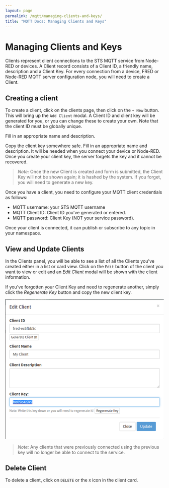 ```yaml
---
layout: page
permalink: /mqtt/managing-clients-and-keys/
title: "MQTT Docs: Managing Clients and Keys"
---
```


# Managing Clients and Keys

Clients represent client connections to the STS MQTT service from Node-RED or devices.  A Client record consists of a Client ID, a friendly name, description and a Client Key.  For every connection from a device, FRED or Node-RED MQTT server configuration node, you will need to create a Client.

## Creating a client

To create a client, click on the clients page, then click on the `+ New` button.  This will bring up the `Add Client` modal.  A Client ID and client key will be generated for you, or you can change these to create your own.  Note that the client ID must be globally unique.

Fill in an appropriate name and description. 

Copy the client key somewhere safe.  Fill in an appropriate name and description.  It will be needed when you connect your device or Node-RED.  Once you create your client key, the server forgets the key and it cannot be recovered.

>*Note:* Once the new Client is created and form is submitted, the Client Key will not be shown again; it is hashed by the system.  If you forget, you will need to generate a new key.

Once you have a client, you need to configure your MQTT client credentials as follows:

* MQTT username: your STS MQTT username
* MQTT Client ID: Client ID you've generated or entered.
* MQTT password: Client Key (NOT your service password).

Once your client is connected, it can publish or subscribe to any topic in your namespace.

## View and Update Clients

In the Clients panel, you will be able to see a list of all the Clients you've created either in a list or card view.  Click on the `Edit` button of the client you want to view or edit and an *Edit Client* modal will be shown with the client information.

If you've forgotten your Client Key and need to regenerate another, simply click the *Regenerate Key* button and copy the new client key.

![mqtt_regenerate_key.png](/assets/images/mqtt_regenerate_key.png)

>*Note:* Any clients that were previously connected using the previous key will no longer be able to connect to the service.

## Delete Client  

To delete a client, click on `DELETE` or the `X` icon in the client card.
